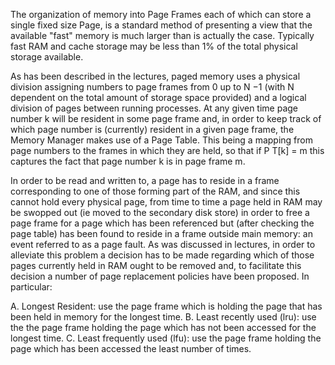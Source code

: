 The organization of memory into Page Frames each of which can store a single fixed size Page, is a standard method of presenting a view that the available "fast" memory is much larger than is actually the case. Typically fast RAM and cache storage may be less than 1% of the total physical storage available.

As has been described in the lectures, paged memory uses a physical division assigning numbers to page frames from 0 up to N −1 (with N dependent on the total amount of storage space provided) and a logical division of pages between running processes. At any given time page number k will be resident in some page frame and, in order to keep track of which page number is (currently) resident in a given page frame, the Memory Manager makes use of a Page Table. This being a mapping from page numbers to the frames in which they are held, so that if P T[k] = m this captures the fact that page number k is in page frame m.

In order to be read and written to, a page has to reside in a frame corresponding to one of those forming part of the RAM, and since this cannot hold every physical page, from time to time a page held in RAM may be swopped out (ie moved to the secondary disk store) in order to free a page frame for a page which has been referenced but (after checking the page table) has been found to reside in a frame outside main memory: an event referred to as a page fault. As was discussed in lectures, in order to alleviate this problem a decision has to be made regarding which of those pages currently held in RAM ought to be removed and, to facilitate this decision a number of page replacement policies have been proposed. In particular:

A. Longest Resident: use the page frame which is holding the page that has been held in memory for the longest time.
B. Least recently used (lru): use the the page frame holding the page which has not been accessed for the longest time.
C. Least frequently used (lfu): use the page frame holding the page which has been accessed the least number of times.

